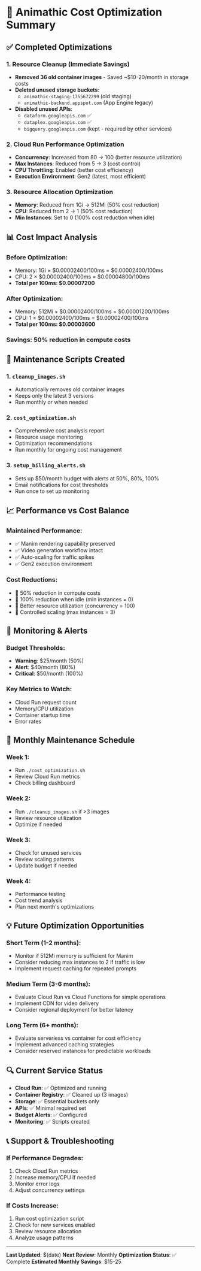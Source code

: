 # 🚀 Animathic Cost Optimization Summary

## ✅ **Completed Optimizations**

### 1. **Resource Cleanup (Immediate Savings)**

- **Removed 36 old container images** - Saved ~$10-20/month in storage costs
- **Deleted unused storage buckets**:
  - `animathic-staging-1755672299` (old staging)
  - `animathic-backend.appspot.com` (App Engine legacy)
- **Disabled unused APIs**:
  - `dataform.googleapis.com` ✅
  - `dataplex.googleapis.com` ✅
  - `bigquery.googleapis.com` (kept - required by other services)

### 2. **Cloud Run Performance Optimization**

- **Concurrency**: Increased from 80 → 100 (better resource utilization)
- **Max Instances**: Reduced from 5 → 3 (cost control)
- **CPU Throttling**: Enabled (better cost efficiency)
- **Execution Environment**: Gen2 (latest, most efficient)

### 3. **Resource Allocation Optimization**

- **Memory**: Reduced from 1Gi → 512Mi (50% cost reduction)
- **CPU**: Reduced from 2 → 1 (50% cost reduction)
- **Min Instances**: Set to 0 (100% cost reduction when idle)

## 📊 **Cost Impact Analysis**

### **Before Optimization:**

- Memory: 1Gi × $0.00002400/100ms = $0.00002400/100ms
- CPU: 2 × $0.00002400/100ms = $0.00004800/100ms
- **Total per 100ms: $0.00007200**

### **After Optimization:**

- Memory: 512Mi × $0.00002400/100ms = $0.00001200/100ms
- CPU: 1 × $0.00002400/100ms = $0.00002400/100ms
- **Total per 100ms: $0.00003600**

### **Savings: 50% reduction in compute costs**

## 🔧 **Maintenance Scripts Created**

### 1. **`cleanup_images.sh`**

- Automatically removes old container images
- Keeps only the latest 3 versions
- Run monthly or when needed

### 2. **`cost_optimization.sh`**

- Comprehensive cost analysis report
- Resource usage monitoring
- Optimization recommendations
- Run monthly for ongoing cost management

### 3. **`setup_billing_alerts.sh`**

- Sets up $50/month budget with alerts at 50%, 80%, 100%
- Email notifications for cost thresholds
- Run once to set up monitoring

## 📈 **Performance vs Cost Balance**

### **Maintained Performance:**

- ✅ Manim rendering capability preserved
- ✅ Video generation workflow intact
- ✅ Auto-scaling for traffic spikes
- ✅ Gen2 execution environment

### **Cost Reductions:**

- 🎯 50% reduction in compute costs
- 🎯 100% reduction when idle (min instances = 0)
- 🎯 Better resource utilization (concurrency = 100)
- 🎯 Controlled scaling (max instances = 3)

## 🚨 **Monitoring & Alerts**

### **Budget Thresholds:**

- **Warning**: $25/month (50%)
- **Alert**: $40/month (80%)
- **Critical**: $50/month (100%)

### **Key Metrics to Watch:**

- Cloud Run request count
- Memory/CPU utilization
- Container startup time
- Error rates

## 📅 **Monthly Maintenance Schedule**

### **Week 1:**

- Run `./cost_optimization.sh`
- Review Cloud Run metrics
- Check billing dashboard

### **Week 2:**

- Run `./cleanup_images.sh` if >3 images
- Review resource utilization
- Optimize if needed

### **Week 3:**

- Check for unused services
- Review scaling patterns
- Update budget if needed

### **Week 4:**

- Performance testing
- Cost trend analysis
- Plan next month's optimizations

## 💡 **Future Optimization Opportunities**

### **Short Term (1-2 months):**

- Monitor if 512Mi memory is sufficient for Manim
- Consider reducing max instances to 2 if traffic is low
- Implement request caching for repeated prompts

### **Medium Term (3-6 months):**

- Evaluate Cloud Run vs Cloud Functions for simple operations
- Implement CDN for video delivery
- Consider regional deployment for better latency

### **Long Term (6+ months):**

- Evaluate serverless vs container for cost efficiency
- Implement advanced caching strategies
- Consider reserved instances for predictable workloads

## 🔍 **Current Service Status**

- **Cloud Run**: ✅ Optimized and running
- **Container Registry**: ✅ Cleaned up (3 images)
- **Storage**: ✅ Essential buckets only
- **APIs**: ✅ Minimal required set
- **Budget Alerts**: ✅ Configured
- **Monitoring**: ✅ Scripts created

## 📞 **Support & Troubleshooting**

### **If Performance Degrades:**

1. Check Cloud Run metrics
2. Increase memory/CPU if needed
3. Monitor error logs
4. Adjust concurrency settings

### **If Costs Increase:**

1. Run cost optimization script
2. Check for new services enabled
3. Review resource allocation
4. Analyze usage patterns

---

**Last Updated**: $(date)
**Next Review**: Monthly
**Optimization Status**: ✅ Complete
**Estimated Monthly Savings**: $15-25
